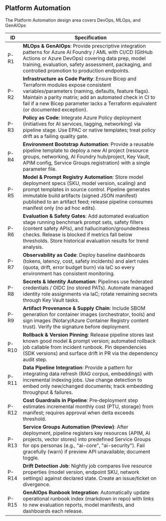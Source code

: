 ## Platform Automation

The Platform Automation design area covers DevOps, MLOps, and GenAIOps

| ID   | Specification |
|------|--------------|
| P-R1 | **MLOps & GenAIOps**: Provide prescriptive integration patterns for Azure AI Foundry / AML with CI/CD (GitHub Actions or Azure DevOps) covering data prep, model training, evaluation, safety assessment, packaging, and controlled promotion to production endpoints. |
| P-R2 | **Infrastructure as Code Parity**: Ensure Bicep and Terraform modules expose consistent variables/parameters (naming, defaults, feature flags). Maintain a parity matrix; add an automated check in CI to fail if a new Bicep parameter lacks a Terraform equivalent (or documented exception). |
| P-R3 | **Policy as Code**: Integrate Azure Policy deployment (initiatives for AI services, tagging, networking) via pipeline stage. Use EPAC or native templates; treat policy drift as a failing quality gate. |
| P-R4 | **Environment Bootstrap Automation**: Provide a reusable pipeline template to deploy a new AI project (resource groups, networking, AI Foundry hub/project, Key Vault, APIM config, Service Groups registration) with a single parameter file. |
| P-R5 | **Model & Prompt Registry Automation**: Store model deployment specs (SKU, model version, scaling) and prompt templates in source control. Pipeline generates immutable build artifacts (signed JSON manifest) published to an artifact feed; release pipeline consumes manifest only (no ad hoc edits). |
| P-R6 | **Evaluation & Safety Gates**: Add automated evaluation stage running benchmark prompt sets, safety filters (content safety APIs), and hallucination/groundedness checks. Release is blocked if metrics fall below thresholds. Store historical evaluation results for trend analysis. |
| P-R7 | **Observability as Code**: Deploy baseline dashboards (tokens, latency, cost, safety incidents) and alert rules (quota, drift, error budget burn) via IaC so every environment has consistent monitoring. |
| P-R8 | **Secrets & Identity Automation**: Pipelines use federated credentials / OIDC (no stored PATs). Automate managed identity role assignments via IaC; rotate remaining secrets through Key Vault tasks. |
| P-R9 | **Artifact Provenance & Supply Chain**: Include SBOM generation for container images (orchestrator, tools) and sign images (Notary/Azure Container Registry content trust). Verify the signature before deployment. |
| P-R10 | **Rollback & Version Pinning**: Release pipeline stores last known good model & prompt version; automated rollback job callable from incident runbook. Pin dependencies (SDK versions) and surface drift in PR via the dependency audit step. |
| P-R11 | **Data Pipeline Integration**: Provide a pattern for integrating data refresh (RAG corpus, embeddings) with incremental indexing jobs. Use change detection to embed only new/changed documents; track embedding throughput & failures. |
| P-R12 | **Cost Guardrails in Pipeline**: Pre‑deployment step estimates incremental monthly cost (PTU, storage) from manifest; requires approval when delta exceeds threshold. |
| P-R13 | **Service Groups Automation (Preview)**: After deployment, pipeline registers key resources (APIM, AI projects, vector stores) into predefined Service Groups for ops personas (e.g., "ai-core", "ai-security"). Fail gracefully (warn) if preview API unavailable; document toggle. |
| P-R14 | **Drift Detection Job**: Nightly job compares live resource properties (model version, endpoint SKU, network settings) against declared state. Create an issue/ticket on divergence. |
| P-R15 | **GenAIOps Runbook Integration**: Automatically update operational runbook index (markdown in repo) with links to new evaluation reports, model manifests, and dashboards each release. |

